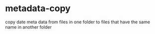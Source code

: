 # metadata-copy
copy date meta data from files in one folder to files that have the same name in another folder
